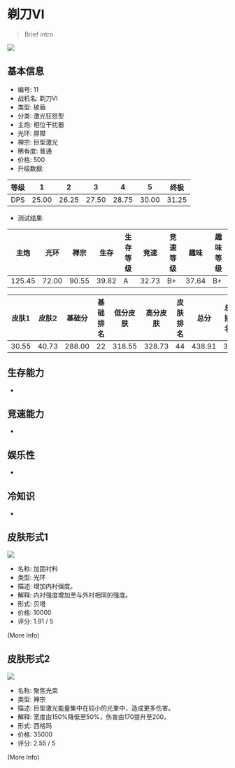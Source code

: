 # 剃刀VI

> Brief intro

<img src="/ships/ship_11.png" style={{zoom:1}}/>

## 基本信息

- 编号: 11
- 战机名: 剃刀VI
- 类型: 破盾
- 分类: 激光狂怒型
- 主炮: 相位干扰器
- 光环: 屏障
- 禅宗: 巨型激光
- 稀有度: 普通
- 价格: 500
- 升级数据: 

| 等级 | 1 | 2 | 3 | 4 | 5 | 终极 |
|--|--|--|--|--|--|--|
| DPS | 25.00 | 26.25 | 27.50 | 28.75 | 30.00 | 31.25 |

- 测试结果: 

| 主炮 | 光环 | 禅宗 | 生存 | 生存等级 | 竞速 | 竞速等级 | 趣味 | 趣味等级 |
|--|--|--|--|--|--|--|--|--|
| 125.45 | 72.00 | 90.55 | 39.82 | A | 32.73 | B+ | 37.64 | B+ |

| 皮肤1 | 皮肤2 | 基础分 | 基础排名 | 低分皮肤 | 高分皮肤 | 皮肤排名 | 总分 | 总排名 |
|--|--|--|--|--|--|--|--|--|
| 30.55 | 40.73 | 288.00 | 22 | 318.55 | 328.73 | 44 | 438.91 | 39 |

## 生存能力

-

## 竞速能力

-

## 娱乐性

-

## 冷知识

-

## 皮肤形式1

<img src="/ships/ship_11_apex_1.png" style={{zoom:1}}/>

- 名称: 加固衬料
- 类型: 光环
- 描述: 增加内衬强度。
- 解释: 内衬强度增加至与外衬相同的强度。
- 形式: 贝塔
- 价格: 10000
- 评分: 1.91 / 5

(More Info)

## 皮肤形式2

<img src="/ships/ship_11_apex_2.png" style={{zoom:1}}/>

- 名称: 聚焦光束
- 类型: 禅宗
- 描述: 巨型激光能量集中在较小的光束中，造成更多伤害。
- 解释: 宽度由150%降低至50%，伤害由170提升至200。
- 形式: 西格玛
- 价格: 35000
- 评分: 2.55 / 5

(More Info)
